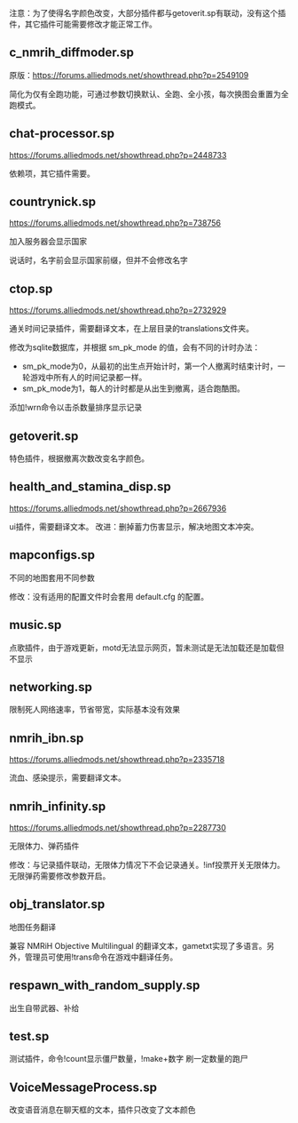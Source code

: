 
注意：为了使得名字颜色改变，大部分插件都与getoverit.sp有联动，没有这个插件，其它插件可能需要修改才能正常工作。
## c_nmrih_diffmoder.sp
原版：https://forums.alliedmods.net/showthread.php?p=2549109

简化为仅有全跑功能，可通过参数切换默认、全跑、全小孩，每次换图会重置为全跑模式。
## chat-processor.sp
https://forums.alliedmods.net/showthread.php?p=2448733

依赖项，其它插件需要。
## countrynick.sp
https://forums.alliedmods.net/showthread.php?p=738756

加入服务器会显示国家

说话时，名字前会显示国家前缀，但并不会修改名字
## ctop.sp
https://forums.alliedmods.net/showthread.php?p=2732929

通关时间记录插件，需要翻译文本，在上层目录的translations文件夹。

修改为sqlite数据库，并根据 sm_pk_mode 的值，会有不同的计时办法：
- sm_pk_mode为0，从最初的出生点开始计时，第一个人撤离时结束计时，一轮游戏中所有人的时间记录都一样。
- sm_pk_mode为1，每人的计时都是从出生到撤离，适合跑酷图。

添加!wrn命令以击杀数量排序显示记录
## getoverit.sp
特色插件，根据撤离次数改变名字颜色。

## health_and_stamina_disp.sp
https://forums.alliedmods.net/showthread.php?p=2667936

ui插件，需要翻译文本。
改进：删掉蓄力伤害显示，解决地图文本冲突。
## mapconfigs.sp
不同的地图套用不同参数

修改：没有适用的配置文件时会套用 default.cfg 的配置。
## music.sp
点歌插件，由于游戏更新，motd无法显示网页，暂未测试是无法加载还是加载但不显示
## networking.sp
限制死人网络速率，节省带宽，实际基本没有效果
## nmrih_ibn.sp
https://forums.alliedmods.net/showthread.php?p=2335718

流血、感染提示，需要翻译文本。
## nmrih_infinity.sp
https://forums.alliedmods.net/showthread.php?p=2287730

无限体力、弹药插件

修改：与记录插件联动，无限体力情况下不会记录通关。!inf投票开关无限体力。无限弹药需要修改参数开启。

## obj_translator.sp
地图任务翻译

兼容 NMRiH Objective Multilingual 的翻译文本，gametxt实现了多语言。另外，管理员可使用!trans命令在游戏中翻译任务。

## respawn_with_random_supply.sp
出生自带武器、补给

## test.sp
测试插件，命令!count显示僵尸数量，!make+数字 刷一定数量的跑尸

## VoiceMessageProcess.sp
改变语音消息在聊天框的文本，插件只改变了文本颜色
